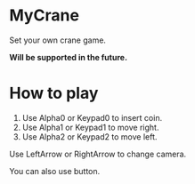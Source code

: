 # MyCrane
Set your own crane game.

**Will be supported in the future.**

# How to play
1. Use Alpha0 or Keypad0 to insert coin.
2. Use Alpha1 or Keypad1 to move right.
3. Use Alpha2 or Keypad2 to move left.

Use LeftArrow or RightArrow to change camera.

You can also use button.